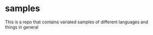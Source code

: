 # samples
This is a repo that contains variated samples of different languages and things in general
